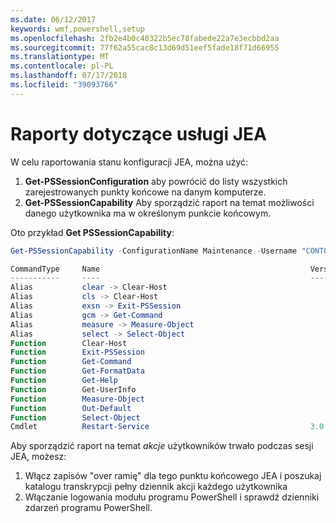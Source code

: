 ```yaml
---
ms.date: 06/12/2017
keywords: wmf,powershell,setup
ms.openlocfilehash: 2fb2e4b0c40322b5ec78fabede22a7e3ecbbd2aa
ms.sourcegitcommit: 77f62a55cac8c13d69d51eef5fade18f71d66955
ms.translationtype: MT
ms.contentlocale: pl-PL
ms.lasthandoff: 07/17/2018
ms.locfileid: "39093766"
---
```

# <a name="reporting-on-jea"></a>Raporty dotyczące usługi JEA

W celu raportowania stanu konfiguracji JEA, można użyć:

1. **Get-PSSessionConfiguration** aby powrócić do listy wszystkich zarejestrowanych punkty końcowe na danym komputerze.
1. **Get-PSSessionCapability** Aby sporządzić raport na temat możliwości danego użytkownika ma w określonym punkcie końcowym.

Oto przykład **Get PSSessionCapability**:

```powershell
Get-PSSessionCapability -ConfigurationName Maintenance -Username "CONTOSO\JohnDoe"

CommandType     Name                                               Version    Source
-----------     ----                                               -------    ------
Alias           clear -> Clear-Host
Alias           cls -> Clear-Host
Alias           exsn -> Exit-PSSession
Alias           gcm -> Get-Command
Alias           measure -> Measure-Object
Alias           select -> Select-Object
Function        Clear-Host
Function        Exit-PSSession
Function        Get-Command
Function        Get-FormatData
Function        Get-Help
Function        Get-UserInfo
Function        Measure-Object
Function        Out-Default
Function        Select-Object
Cmdlet          Restart-Service                                    3.0.0.0 Microsof...
```

Aby sporządzić raport na temat _akcje_ użytkowników trwało podczas sesji JEA, możesz:
1. Włącz zapisów "over ramię" dla tego punktu końcowego JEA i poszukaj katalogu transkrypcji pełny dziennik akcji każdego użytkownika
2. Włączanie logowania modułu programu PowerShell i sprawdź dzienniki zdarzeń programu PowerShell.
